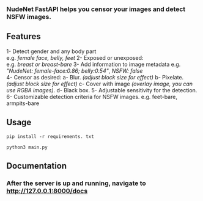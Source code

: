  ### NudeNet FastAPI helps you censor your images and detect NSFW images.

## Features
1- Detect gender and any body part  
e.g. *female face, belly, feet*
2- Exposed or unexposed:  
e.g. *breast or breast-bare*
3- Add information to image metadata
e.g. *"NudeNet: female-face:0.86; belly:0.54"*, *NSFW: false*  
4- Censor as desired:
a- Blur. *(adjust block size for effect)*
b- Pixelate. *(adjust block size for effect)*
c- Cover with image *(overlay image, you can use RGBA images)*.
d- Black box.
5- Adjustable sensitivity for the detection.
6- Customizable detection criteria for NSFW images.
e.g. feet-bare, armpits-bare

## Usage
```
pip install -r requirements. txt

python3 main.py
```

## Documentation
### After the server is up and running, navigate to <http://127.0.0.1:8000/docs>
